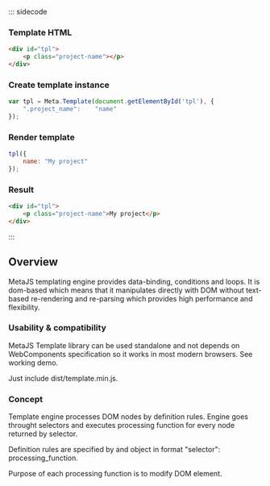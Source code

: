 ::: sidecode
### Template HTML
```html
<div id="tpl">
    <p class="project-name"></p>
</div>
```

### Create template instance
```javascript
var tpl = Meta.Template(document.getElementById('tpl'), {
    ".project_name":    "name"
});
```

### Render template

```javascript
tpl({
    name: "My project"
});
```

### Result

```html
<div id="tpl">
    <p class="project-name">My project</p>
</div>
```
:::

## Overview

MetaJS templating engine provides data-binding, conditions and loops. It is dom-based which means that it manipulates directly with DOM without text-based re-rendering and re-parsing which provides high performance and flexibility.

### Usability & compatibility

MetaJS Template library can be used standalone and not depends on WebComponents specification so it works in most modern browsers. See working demo.

Just include dist/template.min.js.

### Concept

Template engine processes DOM nodes by definition rules. Engine goes throught selectors and executes processing function for every node returned by selector.

Definition rules are specified by and object in format "selector": processing_function.

Purpose of each processing function is to modify DOM element.